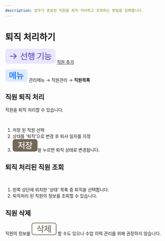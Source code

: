 ```yaml
---
description: 업무가 종료된 직원을 퇴직 처리하고 조회하는 방법을 살펴봅니다.
---
```


# 퇴직 처리하기

![](../../.gitbook/assets/chip_previous.svg) [직원 추가](add.md)

![](../../.gitbook/assets/chip_menu.svg) 관리메뉴 → 직원관리 → **직원목록**

## 직원 퇴직 처리

직원을 퇴직 처리할 수 있습니다.&#x20;

<figure><img src="../../.gitbook/assets/직원퇴직.png" alt=""><figcaption></figcaption></figure>

1. 저장 된 직원 선택
2. 상태를 '퇴직'으로 변경 후 퇴사 일자를 지정&#x20;
3. ![](../../.gitbook/assets/Btn_Save.svg)을 누르면 퇴직 상태로 변경됩니다.

## 퇴직 처리된 직원 조회

<figure><img src="../../.gitbook/assets/퇴직직원조회.png" alt=""><figcaption></figcaption></figure>

1. 왼쪽 상단에 위치한 '상태' 목록 중 퇴직을 선택합니다.
2. 퇴직처리 된 직원의 정보를 조회할 수 있습니다.

## 직원 삭제

직원의 정보를 ![](../../.gitbook/assets/Btn_Delete.svg) 할 수도 있으나 수업 이력 관리를 위해 권장하지 않습니다.
